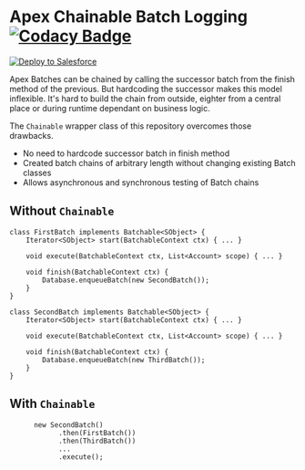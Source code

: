 # Apex Chainable Batch Logging [![Codacy Badge](https://api.codacy.com/project/badge/Grade/3814b20244d14e3d846ff05dfd3c2e2a)](https://www.codacy.com/app/rsoesemann/apex-chainable-batch?utm_source=github.com&amp;utm_medium=referral&amp;utm_content=rsoesemann/apex-unified-logging&amp;utm_campaign=Badge_Grade)

<a href="https://githubsfdeploy.herokuapp.com?owner=rsoesemann&repo=apex-chainable-batch">
  <img alt="Deploy to Salesforce"
       src="https://raw.githubusercontent.com/afawcett/githubsfdeploy/master/src/main/webapp/resources/img/deploy.png">
</a>

Apex Batches can be chained by calling the successor batch from the finish method of the previous. But hardcoding the successor makes this model inflexible. It's hard to build the chain from outside, eighter from a central place or during runtime dependant on business logic.


The `Chainable` wrapper class of this repository overcomes those drawbacks.

 - No need to hardcode successor batch in finish method
 - Created batch chains of arbitrary length without changing existing Batch classes
 - Allows asynchronous and synchronous testing of Batch chains

## Without `Chainable`

```
class FirstBatch implements Batchable<SObject> {
    Iterator<SObject> start(BatchableContext ctx) { ... }

    void execute(BatchableContext ctx, List<Account> scope) { ... }

    void finish(BatchableContext ctx) {
        Database.enqueueBatch(new SecondBatch()); 
    }
}
```

```
class SecondBatch implements Batchable<SObject> {
    Iterator<SObject> start(BatchableContext ctx) { ... }

    void execute(BatchableContext ctx, List<Account> scope) { ... }

    void finish(BatchableContext ctx) {
        Database.enqueueBatch(new ThirdBatch()); 
    }
}
```

## With `Chainable`

```
      new SecondBatch()
            .then(FirstBatch())
            .then(ThirdBatch())
            ...
            .execute();
```





